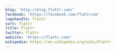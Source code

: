 ```yaml
---
blog: 'http://blog.flattr.com/'
facebook: 'https://facebook.com/flattrcom'
logohandle: flattr
sort: flattr
title: Flattr 
twitter: flattr
website: 'https://flattr.com/'
wikipedia: https://en.wikipedia.org/wiki/Flattr
---
```

